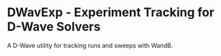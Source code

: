 # DWavExp - Experiment Tracking for D-Wave Solvers

A D-Wave utility for tracking runs and sweeps with WandB.
